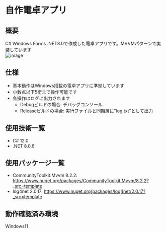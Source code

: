 # 自作電卓アプリ
## 概要
C# Windows Forms .NET8.0で作成した電卓アプリです。MVVMパターンで実装しています  
![image](https://github.com/t-ito-12/MyCalculatorApp/assets/87246215/347f985b-e7c7-4f6d-b05a-30c15a3718dc)
## 仕様
- 基本動作はWindows搭載の電卓アプリに準拠しています
- 小数点以下5桁まで操作可能です
- 各操作はログに出力されます
  - Debugビルドの場合: デバッグコンソール
  - Releaseビルドの場合: 実行ファイルと同階層に"log.txt"として出力
## 使用技術一覧
- C# 12.0  
- .NET 8.0.6
## 使用パッケージ一覧
- CommunityToolkit.Mvvm 8.2.2: <https://www.nuget.org/packages/CommunityToolkit.Mvvm/8.2.2?_src=template>  
- log4net 2.0.17: <https://www.nuget.org/packages/log4net/2.0.17?_src=template>
## 動作確認済み環境  
Windows11  
